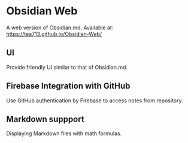 # Obsidian Web

A web version of Obsidian.md. Available at: https://tea713.github.io/Obsidian-Web/

## UI

Provide friendly UI similar to that of Obsidian.md. 

## Firebase Integration with GitHub

Use GitHub authentication by Firebase to access notes from repository.

## Markdown suppport

Displaying Markdown files with math formulas.